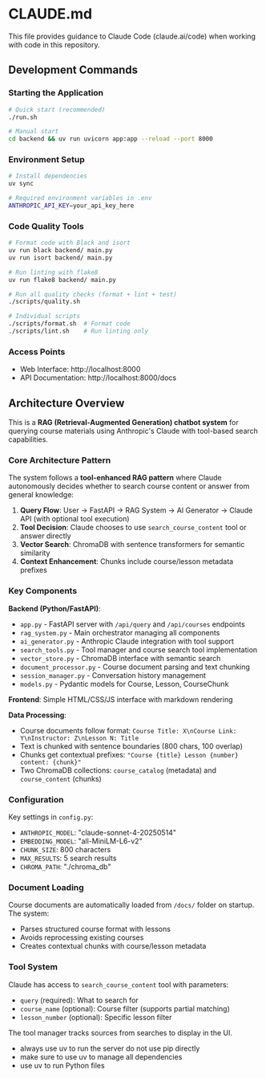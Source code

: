 # CLAUDE.md

This file provides guidance to Claude Code (claude.ai/code) when working with code in this repository.

## Development Commands

### Starting the Application
```bash
# Quick start (recommended)
./run.sh

# Manual start
cd backend && uv run uvicorn app:app --reload --port 8000
```

### Environment Setup
```bash
# Install dependencies
uv sync

# Required environment variables in .env
ANTHROPIC_API_KEY=your_api_key_here
```

### Code Quality Tools
```bash
# Format code with Black and isort
uv run black backend/ main.py
uv run isort backend/ main.py

# Run linting with flake8
uv run flake8 backend/ main.py

# Run all quality checks (format + lint + test)
./scripts/quality.sh

# Individual scripts
./scripts/format.sh  # Format code
./scripts/lint.sh    # Run linting only
```

### Access Points
- Web Interface: http://localhost:8000
- API Documentation: http://localhost:8000/docs

## Architecture Overview

This is a **RAG (Retrieval-Augmented Generation) chatbot system** for querying course materials using Anthropic's Claude with tool-based search capabilities.

### Core Architecture Pattern

The system follows a **tool-enhanced RAG pattern** where Claude autonomously decides whether to search course content or answer from general knowledge:

1. **Query Flow**: User → FastAPI → RAG System → AI Generator → Claude API (with optional tool execution)
2. **Tool Decision**: Claude chooses to use `search_course_content` tool or answer directly
3. **Vector Search**: ChromaDB with sentence transformers for semantic similarity
4. **Context Enhancement**: Chunks include course/lesson metadata prefixes

### Key Components

**Backend (Python/FastAPI)**:
- `app.py` - FastAPI server with `/api/query` and `/api/courses` endpoints
- `rag_system.py` - Main orchestrator managing all components
- `ai_generator.py` - Anthropic Claude integration with tool support
- `search_tools.py` - Tool manager and course search tool implementation
- `vector_store.py` - ChromaDB interface with semantic search
- `document_processor.py` - Course document parsing and text chunking
- `session_manager.py` - Conversation history management
- `models.py` - Pydantic models for Course, Lesson, CourseChunk

**Frontend**: Simple HTML/CSS/JS interface with markdown rendering

**Data Processing**:
- Course documents follow format: `Course Title: X\nCourse Link: Y\nInstructor: Z\nLesson N: Title`
- Text is chunked with sentence boundaries (800 chars, 100 overlap)
- Chunks get contextual prefixes: `"Course {title} Lesson {number} content: {chunk}"`
- Two ChromaDB collections: `course_catalog` (metadata) and `course_content` (chunks)

### Configuration

Key settings in `config.py`:
- `ANTHROPIC_MODEL`: "claude-sonnet-4-20250514" 
- `EMBEDDING_MODEL`: "all-MiniLM-L6-v2"
- `CHUNK_SIZE`: 800 characters
- `MAX_RESULTS`: 5 search results
- `CHROMA_PATH`: "./chroma_db"

### Document Loading

Course documents are automatically loaded from `/docs/` folder on startup. The system:
- Parses structured course format with lessons
- Avoids reprocessing existing courses
- Creates contextual chunks with course/lesson metadata

### Tool System

Claude has access to `search_course_content` tool with parameters:
- `query` (required): What to search for
- `course_name` (optional): Course filter (supports partial matching)  
- `lesson_number` (optional): Specific lesson filter

The tool manager tracks sources from searches to display in the UI.
- always use uv to run the server do not use pip directly
- make sure to use uv to manage all dependencies
- use uv to run Python files